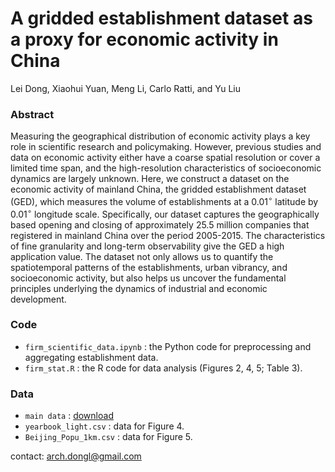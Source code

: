# A gridded establishment dataset as a proxy for economic activity in China

Lei Dong, Xiaohui Yuan, Meng Li, Carlo Ratti, and Yu Liu

### Abstract

Measuring the geographical distribution of economic activity plays a key role in scientific research and policymaking. However, previous studies and data on economic activity either have a coarse spatial resolution or cover a limited time span, and the high-resolution characteristics of socioeconomic dynamics are largely unknown. Here, we construct a dataset on the economic activity of mainland China, the gridded establishment dataset (GED), which measures the volume of establishments at a 0.01$^{\circ}$  latitude by 0.01$^{\circ}$  longitude scale. Specifically, our dataset captures the geographically based opening and closing of approximately 25.5 million companies that registered in mainland China over the period 2005-2015. The characteristics of fine granularity and long-term observability give the GED a high application value. The dataset not only allows us to quantify the spatiotemporal patterns of the establishments, urban vibrancy, and socioeconomic activity, but also helps us uncover the fundamental principles underlying the dynamics of industrial and economic development.


### Code
- `firm_scientific_data.ipynb` : the Python code for preprocessing and aggregating establishment data.
- `firm_stat.R` : the R code for data analysis (Figures 2, 4, 5; Table 3).

### Data
- `main data` : [download](https://figshare.com/s/0fed1b024b24c666d595)
- `yearbook_light.csv` : data for Figure 4.
- `Beijing_Popu_1km.csv` : data for Figure 5.

contact: arch.dongl@gmail.com
